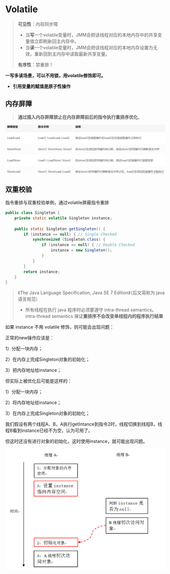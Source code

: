 # Volatile

> **可见性**：内存同步障
>
> - 当**写**一个volatile变量时，JMM会把该线程对应的本地内存中的共享变量值立即刷新回主内存中。
> - 当**读**一个volatile变量时，JMM会把该线程对应的本地内存设置为无效，重新回到主内存中读取最新共享变量。
>
> **有序性**：禁重排！



**一写多读场景，可以不用锁，用volatile修饰即可。**

- **引用变量的赋值是原子性操作**

## 内存屏障

> **通过插入内存屏障禁止在内存屏障前后的指令执行重排序优化**。

<img src="pics/store_load.png" alt="image-20231023163748685" style="zoom: 80%;" />

## 双重校验

指令重排与双重校验单例，通过volatile屏蔽指令重排

```java
public class Singleton {
    private static volatile Singleton instance;

    public static Singleton getSingleton() {
        if (instance == null) { // Single Checked
            synchronized (Singleton.class) {
                if (instance == null) { // Double Checked
                    instance = new Singleton();
                }
            }
        }
        return instance;
    }
}
```

>《The Java Language Specification, Java SE 7 Edition》（后文简称为 java 语言规范）
>
>- 所有线程在执行 java 程序时必须要遵守 intra-thread semantics。intra-thread semantics 保证**重排序不会改变单线程内的程序执行结果**

如果 instance 不用 volatile 修饰，则可能会出现问题：

正常的new操作应该是：

1）分配一块内存；

2）在内存上完成Singleton对象的初始化；

3）把内存地址给instance；

但实际上被优化后可能是这样的：

1）分配一块内存；

2）将内存地址给instance；

3）在内存上完成Singleton对象的初始化；

我们假设有两个线程A、B，A执行getIntance到指令2时，线程切换到线程B，线程B看到instance已经不为空，认为可用了。

但这时还没有进行对象的初始化，这时使用instance，就可能出现问题。

 ![img](pics/volatile_sample.png)